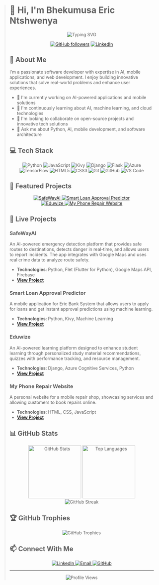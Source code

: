 > # 👋 Hi, I'm Bhekumusa Eric Ntshwenya
> 
> <div align="center">
>   <img src="https://readme-typing-svg.herokuapp.com?font=Fira+Code&weight=600&size=28&duration=3000&pause=1000&color=0969DA&center=true&vCenter=true&random=false&width=600&lines=Software+Developer;AI+Enthusiast;Mobile+App+Developer;Problem+Solver;Continuous+Learner" alt="Typing SVG" />
>   
>   <br/>
>   
>   [![GitHub followers](https://img.shields.io/github/followers/BhekumusaEric?style=for-the-badge&logo=github&color=236ad3)](https://github.com/BhekumusaEric?tab=followers)
>   [![LinkedIn](https://img.shields.io/badge/LinkedIn-Connect-blue?style=for-the-badge&logo=linkedin&labelColor=blue)](https://www.linkedin.com/in/bhekumusa-eric-ntshwenya/)
> </div>
> 
> ## 🚀 About Me
> 
> I'm a passionate software developer with expertise in AI, mobile applications, and web development. I enjoy building innovative solutions that solve real-world problems and enhance user experiences.
> 
> - 🔭 I'm currently working on AI-powered applications and mobile solutions
> - 🌱 I'm continuously learning about AI, machine learning, and cloud technologies
> - 👯 I'm looking to collaborate on open-source projects and innovative tech solutions
> - 💬 Ask me about Python, AI, mobile development, and software architecture
> 
> ## 💻 Tech Stack
> 
> <div align="center">
>   
>   ![Python](https://img.shields.io/badge/Python-3776AB?style=for-the-badge&logo=python&logoColor=white)
>   ![JavaScript](https://img.shields.io/badge/JavaScript-F7DF1E?style=for-the-badge&logo=javascript&logoColor=black)
>   ![Kivy](https://img.shields.io/badge/Kivy-3776AB?style=for-the-badge&logo=python&logoColor=white)
>   ![Django](https://img.shields.io/badge/Django-092E20?style=for-the-badge&logo=django&logoColor=white)
>   ![Flask](https://img.shields.io/badge/Flask-000000?style=for-the-badge&logo=flask&logoColor=white)
>   ![Azure](https://img.shields.io/badge/Azure-0078D4?style=for-the-badge&logo=microsoftazure&logoColor=white)
>   ![TensorFlow](https://img.shields.io/badge/TensorFlow-FF6F00?style=for-the-badge&logo=tensorflow&logoColor=white)
>   ![HTML5](https://img.shields.io/badge/HTML5-E34F26?style=for-the-badge&logo=html5&logoColor=white)
>   ![CSS3](https://img.shields.io/badge/CSS3-1572B6?style=for-the-badge&logo=css3&logoColor=white)
>   ![Git](https://img.shields.io/badge/Git-F05032?style=for-the-badge&logo=git&logoColor=white)
>   ![GitHub](https://img.shields.io/badge/GitHub-181717?style=for-the-badge&logo=github&logoColor=white)
>   ![VS Code](https://img.shields.io/badge/VS_Code-007ACC?style=for-the-badge&logo=visualstudiocode&logoColor=white)
>   
> </div>
> 
> ## 🌟 Featured Projects
> 
> <div align="center">
>   <a href="https://github.com/BhekumusaEric/MSAIskillshackathon">
>     <img src="https://github-readme-stats.vercel.app/api/pin/?username=BhekumusaEric&repo=MSAIskillshackathon&theme=react&bg_color=1F222E&title_color=0969DA&icon_color=F8D866&hide_border=true&show_icons=true" alt="SafeWayAI" />
>   </a>
>   <a href="https://github.com/BhekumusaEric/Smart-Loan-Approval-Predictor">
>     <img src="https://github-readme-stats.vercel.app/api/pin/?username=BhekumusaEric&repo=Smart-Loan-Approval-Predictor&theme=react&bg_color=1F222E&title_color=0969DA&icon_color=F8D866&hide_border=true&show_icons=true" alt="Smart Loan Approval Predictor" />
>   </a>
> </div>
> 
> <div align="center">
>   <a href="https://github.com/BhekumusaEric/Eduwize">
>     <img src="https://github-readme-stats.vercel.app/api/pin/?username=BhekumusaEric&repo=Eduwize&theme=react&bg_color=1F222E&title_color=0969DA&icon_color=F8D866&hide_border=true&show_icons=true" alt="Eduwize" />
>   </a>
>   <a href="https://github.com/BhekumusaEric/myphonerepairwebsite">
>     <img src="https://github-readme-stats.vercel.app/api/pin/?username=BhekumusaEric&repo=myphonerepairwebsite&theme=react&bg_color=1F222E&title_color=0969DA&icon_color=F8D866&hide_border=true&show_icons=true" alt="My Phone Repair Website" />
>   </a>
> </div>
> 
> ## 📱 Live Projects
> 
> ### SafeWayAI
> An AI-powered emergency detection platform that provides safe routes to destinations, detects danger in real-time, and allows users to report incidents. The app integrates with Google Maps and uses real crime data to analyze route safety.
> - **Technologies**: Python, Flet (Flutter for Python), Google Maps API, Firebase
> - **[View Project](https://github.com/BhekumusaEric/MSAIskillshackathon)**
> 
> ### Smart Loan Approval Predictor
> A mobile application for Eric Bank System that allows users to apply for loans and get instant approval predictions using machine learning.
> - **Technologies**: Python, Kivy, Machine Learning
> - **[View Project](https://github.com/BhekumusaEric/Smart-Loan-Approval-Predictor)**
> 
> ### Eduwize
> An AI-powered learning platform designed to enhance student learning through personalized study material recommendations, quizzes with performance tracking, and resource management.
> - **Technologies**: Django, Azure Cognitive Services, Python
> - **[View Project](https://github.com/BhekumusaEric/Eduwize)**
> 
> ### My Phone Repair Website
> A personal website for a mobile repair shop, showcasing services and allowing customers to book repairs online.
> - **Technologies**: HTML, CSS, JavaScript
> - **[View Project](https://github.com/BhekumusaEric/myphonerepairwebsite)**
> 
> ## 📊 GitHub Stats
> 
> <div align="center">
>   <img src="https://github-readme-stats.vercel.app/api?username=BhekumusaEric&show_icons=true&theme=react&bg_color=1F222E&title_color=0969DA&icon_color=F8D866&hide_border=true&count_private=true" alt="GitHub Stats" height="170"/>
>   <img src="https://github-readme-stats.vercel.app/api/top-langs/?username=BhekumusaEric&layout=compact&theme=react&bg_color=1F222E&title_color=0969DA&icon_color=F8D866&hide_border=true" alt="Top Languages" height="170"/>
> </div>
> 
> <div align="center">
>   <img src="https://github-readme-streak-stats.herokuapp.com/?user=BhekumusaEric&theme=react&bg_color=1F222E&title_color=0969DA&icon_color=F8D866&hide_border=true" alt="GitHub Streak" />
> </div>
> 
> ## 🏆 GitHub Trophies
> 
> <div align="center">
>   <img src="https://github-profile-trophy.vercel.app/?username=BhekumusaEric&theme=nord&column=7&no-frame=true" alt="GitHub Trophies" />
> </div>
> 
> ## 📫 Connect With Me
> 
> <div align="center">
>   <a href="https://www.linkedin.com/in/bhekumusa-eric-ntshwenya/">
>     <img src="https://img.shields.io/badge/LinkedIn-0077B5?style=for-the-badge&logo=linkedin&logoColor=white" alt="LinkedIn" />
>   </a>
>   <a href="mailto:bhntshwcjc025@student.wethinkcode.co.za">
>     <img src="https://img.shields.io/badge/Email-D14836?style=for-the-badge&logo=gmail&logoColor=white" alt="Email" />
>   </a>
>   <a href="https://github.com/BhekumusaEric">
>     <img src="https://img.shields.io/badge/GitHub-181717?style=for-the-badge&logo=github&logoColor=white" alt="GitHub" />
>   </a>
> </div>
> 
> ---
> 
> <div align="center">
>   <img src="https://komarev.com/ghpvc/?username=BhekumusaEric&color=blue&style=flat-square&label=Profile+Views" alt="Profile Views" />
> </div>
